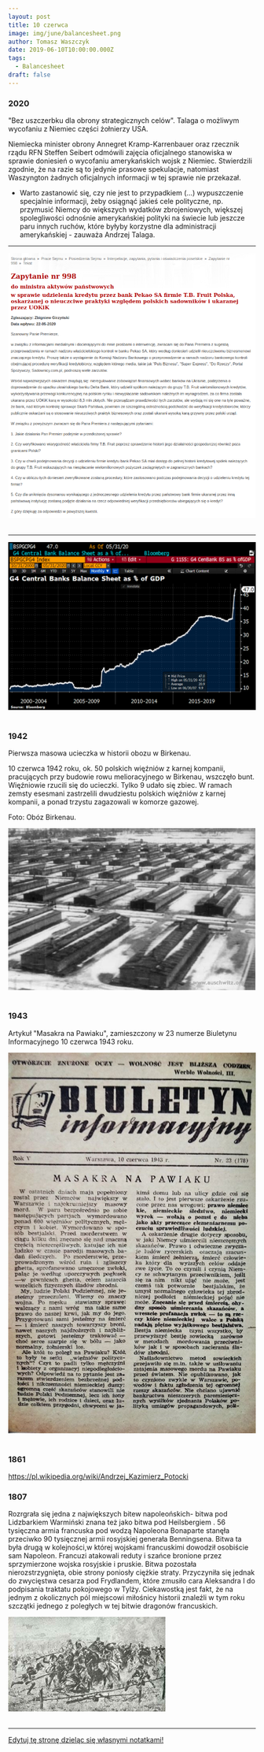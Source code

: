 ```yaml
---
layout: post
title: 10 czerwca
image: img/june/balancesheet.png
author: Tomasz Waszczyk
date: 2019-06-10T10:00:00.000Z
tags:
  - Balancesheet
draft: false
---
```


### 2020

"Bez uszczerbku dla obrony strategicznych celów". Talaga o możliwym wycofaniu z Niemiec części żołnierzy USA.

Niemiecka minister obrony Annegret Kramp-Karrenbauer oraz rzecznik rządu RFN Steffen Seibert odmówili zajęcia oficjalnego stanowiska w sprawie doniesień o wycofaniu amerykańskich wojsk z Niemiec. Stwierdzili zgodnie, że na razie są to jedynie prasowe spekulacje, natomiast Waszyngton żadnych oficjalnych informacji w tej sprawie nie przekazał.

- Warto zastanowić się, czy nie jest to przypadkiem (…) wypuszczenie specjalnie informacji, żeby osiągnąć jakieś cele polityczne, np. przymusić Niemcy do większych wydatków zbrojeniowych, większej spolegliwości odnośnie amerykańskiej polityki na świecie lub jeszcze paru innych ruchów, które byłyby korzystne dla administracji amerykańskiej - zauważa Andrzej Talaga.

---

<img src="./img/june/zapytanie.png"><br><br>

---

<img src="./img/june/balancesheet.png"><br><br>

<!-- <img src="./img/june/szumowina.jpg"><br><br> -->

<!-- ### 2014 -->
<!-- Paulina Marnik Marnikowska w dniu ok. 10 czerwca 2014 powiedziała Paulinie żebym podwiózł Paulinę swoim samochodem oraz "jak to dobrze mieć faceta z samochodem"
 
Ludzie to zawistne kurwy, dopierdolić im trzeba ! ! ! Swoim Sukcesem ! ! ! -->

### 1942

Pierwsza masowa ucieczka w historii obozu w Birkenau.

10 czerwca 1942 roku, ok. 50 polskich więźniów z karnej kompanii, pracujących przy budowie rowu melioracyjnego w Birkenau, wszczęło bunt. Więźniowie rzucili się do ucieczki. Tylko 9 udało się zbiec. W ramach zemsty esesmani zastrzelili dwudziestu polskich więźniów z karnej kompanii, a ponad trzystu zagazowali w komorze gazowej.

Foto: Obóz Birkenau.

<img src="./img/june/birkenau.jpg"><br><br>

### 1943

Artykuł "Masakra na Pawiaku", zamieszczony w 23 numerze Biuletynu Informacyjnego 10 czerwca 1943 roku.

<img src="./img/june/masakra.jpg"><br><br>

### 1861

https://pl.wikipedia.org/wiki/Andrzej_Kazimierz_Potocki

### 1807

Rozrgrała się jedna z największych bitew napoleońskich- bitwa pod Lidzbarkiem Warmiński znana też jako bitwa pod Heilsbergiem .
56 tysięczna armia francuska pod wodzą Napoleona Bonaparte stanęła przeciwko 90 tysięcznej armii rosyjskiej generała Benningsena.
Bitwa ta była drugą w kolejności,w której wojskami francuskimi dowodził osobiście sam Napoleon. Francuzi atakowali reduty i szańce bronione przez sprzymierzone wojska rosyjskie i pruskie.
Bitwa pozostała nierozstrzygnięta, obie
strony poniosły ciężkie straty. Przyczyniła się jednak do zwycięstwa cesarza pod Frydlandem, które zmusiło cara Aleksandra I do podpisania traktatu pokojowego w Tylży.
Ciekawostką jest fakt, że na jednym z okolicznych pól miejscowi miłośnicy historii znaleźli w tym roku szczątki jednego z poległych w tej bitwie dragonów francuskich.

<img src="./img/june/lidzbark.jpg"><br><br>

---

<a href="https://github.com/TomaszWaszczyk/historia.waszczyk.com/edit/master/src/content/june-10.md" target="_blank">Edytuj tę stronę dzieląc się własnymi notatkami!</a>
